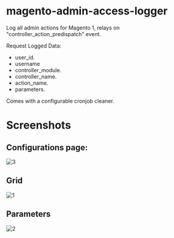 # magento-admin-access-logger
Log all admin actions for Magento 1, relays on "controller_action_predispatch" event.

Request Logged Data:
- user_id.
- username
- controller_module.
- controller_name.
- action_name.
- parameters.

Comes with a configurable cronjob cleaner.

# Screenshots

## Configurations page:
![3](https://user-images.githubusercontent.com/927899/47424416-50766900-d790-11e8-910e-6ac21c679315.png)

## Grid
![1](https://user-images.githubusercontent.com/927899/47424400-49e7f180-d790-11e8-89b7-75ae21e1d42e.png)

## Parameters
![2](https://user-images.githubusercontent.com/927899/47424409-4eaca580-d790-11e8-8195-369adaf10f6a.png)
